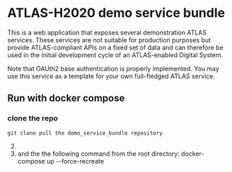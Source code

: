 # ATLAS-H2020 demo service bundle

This is a web application that exposes several demonstration ATLAS services. These services are not suitable for production purposes but provide ATLAS-compliant APIs on a fixed set of data and can therefore be used in the initial development cycle of an ATLAS-enabled Digital System.

Note that OAUth2 base authentication is properly implemented. You may use this service as a template for your own full-fledged ATLAS service.

## Run with docker compose
### clone the repo
    git clone pull the demo_service_bundle repository
2. 
3. and the the following command from the root directory:
    docker-compose up --force-recreate

